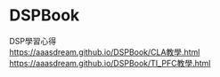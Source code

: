 # DSPBook
DSP學習心得  
https://aaasdream.github.io/DSPBook/CLA教學.html  
https://aaasdream.github.io/DSPBook/TI_PFC教學.html  
